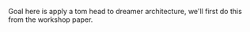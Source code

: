 Goal here is apply a tom head to dreamer architecture, we'll first do this from the workshop paper. 